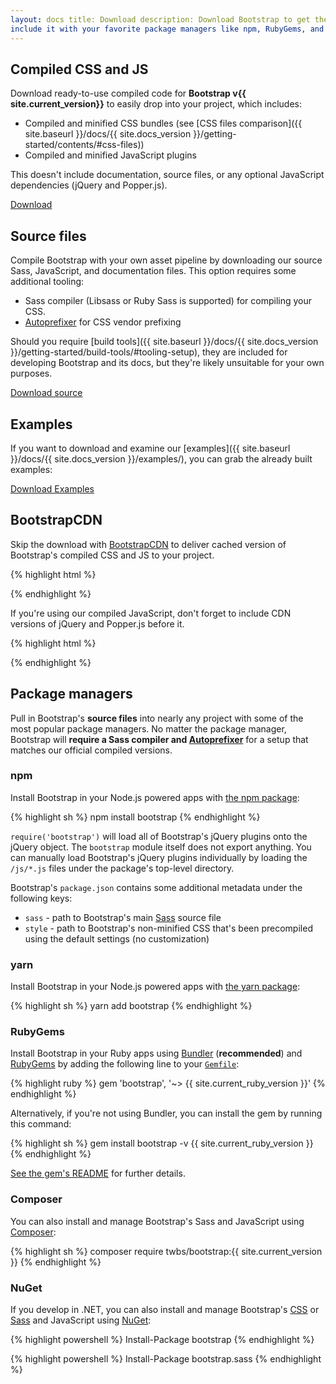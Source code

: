 ```yaml
---
layout: docs title: Download description: Download Bootstrap to get the compiled CSS and JavaScript, source code, or
include it with your favorite package managers like npm, RubyGems, and more. group: getting-started toc: true
---
```


## Compiled CSS and JS

Download ready-to-use compiled code for **Bootstrap v{{ site.current_version}}** to easily drop into your project, which
includes:

- Compiled and minified CSS bundles (see [CSS files comparison]({{ site.baseurl }}/docs/{{ site.docs_version
  }}/getting-started/contents/#css-files))
- Compiled and minified JavaScript plugins

This doesn't include documentation, source files, or any optional JavaScript dependencies (jQuery and Popper.js).

<a href="{{ site.download.dist }}" class="btn btn-bd-primary" onclick="ga('send', 'event', 'Getting started', 'Download', 'Download Bootstrap');">
Download</a>

## Source files

Compile Bootstrap with your own asset pipeline by downloading our source Sass, JavaScript, and documentation files. This
option requires some additional tooling:

- Sass compiler (Libsass or Ruby Sass is supported) for compiling your CSS.
- [Autoprefixer](https://github.com/postcss/autoprefixer) for CSS vendor prefixing

Should you require [build tools]({{ site.baseurl }}/docs/{{ site.docs_version
}}/getting-started/build-tools/#tooling-setup), they are included for developing Bootstrap and its docs, but they're
likely unsuitable for your own purposes.

<a href="{{ site.download.source }}" class="btn btn-bd-primary" onclick="ga('send', 'event', 'Getting started', 'Download', 'Download source');">
Download source</a>

## Examples

If you want to download and examine our [examples]({{ site.baseurl }}/docs/{{ site.docs_version }}/examples/), you can
grab the already built examples:

<a href="{{ site.download.dist_examples }}" class="btn btn-bd-primary" onclick="ga('send', 'event', 'Getting started', 'Download', 'Download Examples');">
Download Examples</a>

## BootstrapCDN

Skip the download with [BootstrapCDN](https://www.bootstrapcdn.com/) to deliver cached version of Bootstrap's compiled
CSS and JS to your project.

{% highlight html %}
<link rel="stylesheet" href="{{ site.cdn.css }}" integrity="{{ site.cdn.css_hash }}" crossorigin="anonymous">
<script src="{{ site.cdn.js }}" integrity="{{ site.cdn.js_hash }}" crossorigin="anonymous"></script>
{% endhighlight %}

If you're using our compiled JavaScript, don't forget to include CDN versions of jQuery and Popper.js before it.

{% highlight html %}
<script src="{{ site.cdn.jquery }}" integrity="{{ site.cdn.jquery_hash }}" crossorigin="anonymous"></script>
<script src="{{ site.cdn.popper }}" integrity="{{ site.cdn.popper_hash }}" crossorigin="anonymous"></script>
{% endhighlight %}

## Package managers

Pull in Bootstrap's **source files** into nearly any project with some of the most popular package managers. No matter
the package manager, Bootstrap will **require a Sass compiler
and [Autoprefixer](https://github.com/postcss/autoprefixer)** for a setup that matches our official compiled versions.

### npm

Install Bootstrap in your Node.js powered apps with [the npm package](https://www.npmjs.com/package/bootstrap):

{% highlight sh %} npm install bootstrap {% endhighlight %}

`require('bootstrap')` will load all of Bootstrap's jQuery plugins onto the jQuery object. The `bootstrap` module itself
does not export anything. You can manually load Bootstrap's jQuery plugins individually by loading the `/js/*.js` files
under the package's top-level directory.

Bootstrap's `package.json` contains some additional metadata under the following keys:

- `sass` - path to Bootstrap's main [Sass](https://sass-lang.com/) source file
- `style` - path to Bootstrap's non-minified CSS that's been precompiled using the default settings (no customization)

### yarn

Install Bootstrap in your Node.js powered apps with [the yarn package](https://yarnpkg.com/en/package/bootstrap):

{% highlight sh %} yarn add bootstrap {% endhighlight %}

### RubyGems

Install Bootstrap in your Ruby apps using [Bundler](https://bundler.io/) (**recommended**)
and [RubyGems](https://rubygems.org/) by adding the following line to your [`Gemfile`](https://bundler.io/gemfile.html):

{% highlight ruby %} gem 'bootstrap', '~> {{ site.current_ruby_version }}' {% endhighlight %}

Alternatively, if you're not using Bundler, you can install the gem by running this command:

{% highlight sh %} gem install bootstrap -v {{ site.current_ruby_version }} {% endhighlight %}

[See the gem's README](https://github.com/twbs/bootstrap-rubygem/blob/master/README.md) for further details.

### Composer

You can also install and manage Bootstrap's Sass and JavaScript using [Composer](https://getcomposer.org/):

{% highlight sh %} composer require twbs/bootstrap:{{ site.current_version }} {% endhighlight %}

### NuGet

If you develop in .NET, you can also install and manage Bootstrap's [CSS](https://www.nuget.org/packages/bootstrap/)
or [Sass](https://www.nuget.org/packages/bootstrap.sass/) and JavaScript using [NuGet](https://www.nuget.org/):

{% highlight powershell %} Install-Package bootstrap {% endhighlight %}

{% highlight powershell %} Install-Package bootstrap.sass {% endhighlight %}
